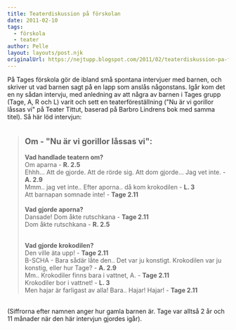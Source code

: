 ```yaml
---
title: Teaterdiskussion på förskolan
date: 2011-02-10
tags: 
  - förskola
  - teater	
author: Pelle
layout: layouts/post.njk
originalUrl: https://nejtupp.blogspot.com/2011/02/teaterdiskussion-pa-forskolan.html
---
```


På Tages förskola gör de ibland små spontana intervjuer med barnen, och skriver ut vad barnen sagt på en lapp som anslås någonstans. Igår kom det en ny sådan intervju, med anledning av att några av barnen i Tages grupp (Tage, A, R och L) varit och sett en teaterföreställning ("Nu är vi gorillor låssas vi" på Teater Tittut, baserad på Barbro Lindrens bok med samma titel). Så här löd intervjun:<br> <span style="font-size:130%;"><span style="font-weight: bold;"><span style="font-weight: bold;"></span></span><br></span></span><blockquote><span style="font-size:130%;"><span style="font-weight: bold;">Om - "Nu är vi gorillor låssas vi":</span></span><br><br><span style="font-weight: bold;">Vad handlade teatern om?</span><br>Om aparna - <span style="font-weight: bold;">R. 2.5</span><br>Ehhh... Att de gjorde. Att de rörde sig. Att dom gjorde... Jag vet inte.  - <span style="font-weight: bold;">A. 2.9</span><br>Mmm.. jag vet inte.. Efter aporna.. då kom krokodilen - <span style="font-weight: bold;">L. 3</span><br>Att barnapan somnade inte! - <span style="font-weight: bold;">Tage 2.11</span><br><br><span style="font-weight: bold;">Vad gjorde aporna?</span><br>Dansade! Dom åkte rutschkana - <span style="font-weight: bold;">Tage 2.11</span><br>Dom åkte rutschkana - <span style="font-weight: bold;">R. 2.5</span>
<br><br>

<span style="font-weight: bold;">Vad gjorde krokodilen?</span><br>Den ville äta upp! - <span style="font-weight: bold;">Tage 2.11</span><br>B-SCHA - Bara sådär låte den.. Det var ju konstigt. Krokodilen var ju konstig, eller hur Tage? - <span style="font-weight: bold;">A. 2.9</span><br>Mm.. Krokodiler finns bara i vattnet, A. - <span style="font-weight: bold;">Tage 2.11</span><br>Krokodiler bor i vattnet! - <span style="font-weight: bold;">L. 3</span><br>Men hajar är farligast av alla! Bara.. Hajar! Hajar! - <span style="font-weight: bold;">Tage 2.11</span></blockquote><br>(Siffrorna efter namnen anger hur gamla barnen är. Tage var alltså 2 år och 11 månader när den här intervjun gjordes igår).

